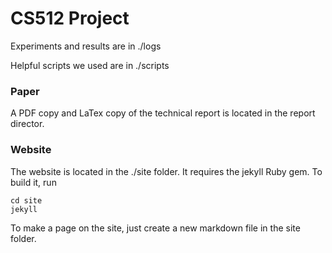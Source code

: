 # CS512 Project

Experiments and results are in ./logs

Helpful scripts we used are in ./scripts

### Paper

A PDF copy and LaTex copy of the technical
report is located in the report director.

### Website

The website is located in the ./site folder. It requires the jekyll Ruby gem. 
To build it, run

    cd site
    jekyll

To make a page on the site, just create a new markdown file in the
site folder. 

